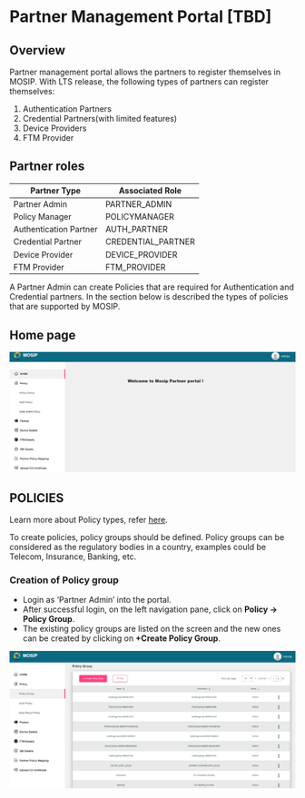 # Partner Management Portal [TBD]

## Overview
Partner management portal allows the partners to register themselves in MOSIP. With LTS release, the following types of partners can register themselves:
1.	Authentication Partners
2.	Credential Partners(with limited features)
3.	Device Providers
4.	FTM Provider

## Partner roles

|Partner Type|Associated Role|
|------|-----|
|Partner Admin|PARTNER_ADMIN|
|Policy Manager|POLICYMANAGER|
|Authentication Partner|AUTH_PARTNER|
|Credential Partner|CREDENTIAL_PARTNER|
|Device Provider|DEVICE_PROVIDER|
|FTM Provider|FTM_PROVIDER|

A Partner Admin can create Policies that are required for Authentication and Credential partners. In the section below is described the types of policies that are supported by MOSIP.

## Home page

![](_images/pms-home-page.png)

## POLICIES

Learn more about Policy types, refer [here](partner-policies.md).

To create policies, policy groups should be defined. Policy groups can be considered as the regulatory bodies in a country, examples could be Telecom, Insurance, Banking, etc.

### Creation of Policy group
- Login as ‘Partner Admin’ into the portal.
- After successful login, on the left navigation pane, click on **Policy -> Policy Group**.
- The existing policy groups are listed on the screen and the new ones can be created by clicking on **+Create Policy Group**.

![](_images/pms-policy-groups.png)








